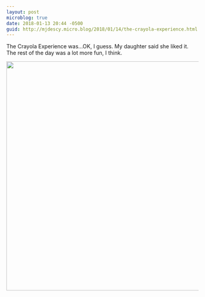 ```yaml
---
layout: post
microblog: true
date: 2018-01-13 20:44 -0500
guid: http://mjdescy.micro.blog/2018/01/14/the-crayola-experience.html
---
```

The Crayola Experience was…OK, I guess. My daughter said she liked it. The rest of the day was a lot more fun, I think.

<img src="http://mjdescy.micro.blog/uploads/2018/7bfbf1a0e7.jpg" width="600" height="600" />
